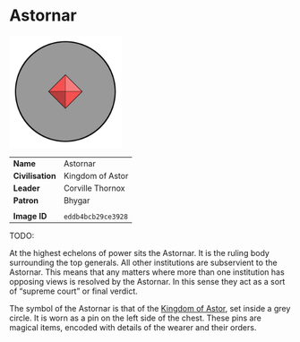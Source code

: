 # Astornar

<img src="https://raw.githubusercontent.com/jesskelsall/astarus-images/main/symbols/eddb4bcb29ce3928.png" height="200" />

|||
| --- | --- |
| **Name** | Astornar | organisation.2
| **Civilisation** | Kingdom of Astor |
| **Leader** | Corville Thornox |
| **Patron** | Bhygar |
|||
| **Image ID** | `eddb4bcb29ce3928` |

TODO:

At the highest echelons of power sits the Astornar. It is the ruling body surrounding the top generals. All other institutions are subservient to the Astornar. This means that any matters where more than one institution has opposing views is resolved by the Astornar. In this sense they act as a sort of “supreme court” or final verdict.

The symbol of the Astornar is that of the [Kingdom of Astor](../README.md), set inside a grey circle. It is worn as a pin on the left side of the chest. These pins are magical items, encoded with details of the wearer and their orders.
